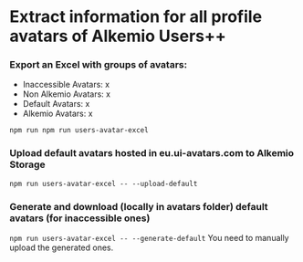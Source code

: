 # Extract information for all profile avatars of Alkemio Users++

### Export an Excel with groups of avatars:
- Inaccessible Avatars: x
- Non Alkemio Avatars: x
- Default Avatars: x
- Alkemio Avatars: x

`npm run npm run users-avatar-excel`


### Upload default avatars hosted in eu.ui-avatars.com to Alkemio Storage

`npm run users-avatar-excel -- --upload-default`

### Generate and download (locally in avatars folder) default avatars (for inaccessible ones)

`npm run users-avatar-excel -- --generate-default`
You need to manually upload the generated ones.